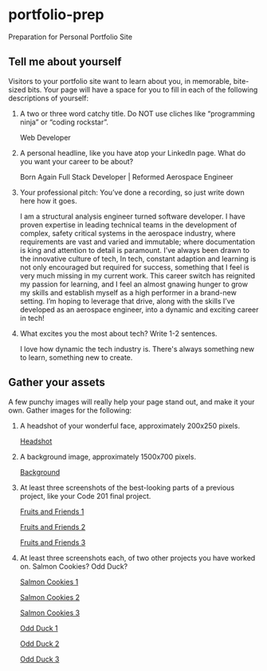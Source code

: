 # portfolio-prep

Preparation for Personal Portfolio Site

## Tell me about yourself

Visitors to your portfolio site want to learn about you, in memorable, bite-sized bits. Your page will have a space for you to fill in each of the following descriptions of yourself:

1. A two or three word catchy title. Do NOT use cliches like “programming ninja” or “coding rockstar”.

    Web Developer

2. A personal headline, like you have atop your LinkedIn page. What do you want your career to be about?

    Born Again Full Stack Developer | Reformed Aerospace Engineer

3. Your professional pitch: You’ve done a recording, so just write down here how it goes.

    I am a structural analysis engineer turned software developer. I have proven expertise in leading technical teams in the development of complex, safety critical systems in the aerospace industry, where requirements are vast and varied and immutable; where documentation is king and attention to detail is paramount. I’ve always been drawn to the innovative culture of tech, In tech, constant adaption and learning is not only encouraged but required for success, something that I feel is very much missing in my current work. This career switch has reignited my passion for learning, and I feel an almost gnawing hunger to grow my skills and establish myself as a high performer in a brand-new setting. I’m hoping to leverage that drive, along with the skills I’ve developed as an aerospace engineer, into a dynamic and exciting career in tech!

4. What excites you the most about tech? Write 1-2 sentences.

    I love how dynamic the tech industry is. There's always something new to learn, something new to create.

## Gather your assets

A few punchy images will really help your page stand out, and make it your own. Gather images for the following:

1. A headshot of your wonderful face, approximately 200x250 pixels.
  
    [Headshot](img/headshot-200x250.jpg)

2. A background image, approximately 1500x700 pixels.

    [Background](img/background.svg)

3. At least three screenshots of the best-looking parts of a previous project, like your Code 201 final project.

    [Fruits and Friends 1](img/fruits-and-friends-1.png)

    [Fruits and Friends 2](img/fruits-and-friends-2.png)

    [Fruits and Friends 3](img/fruits-and-friends-3.png)

4. At least three screenshots each, of two other projects you have worked on. Salmon Cookies? Odd Duck?

    [Salmon Cookies 1](img/salmon-cookies-1.png)

    [Salmon Cookies 2](img/salmon-cookies-2.png)

    [Salmon Cookies 3](img/salmon-cookies-3.png)

    [Odd Duck 1](img/odd-duck-1.png)

    [Odd Duck 2](img/odd-duck-2.png)

    [Odd Duck 3](img/odd-duck-3.png)
